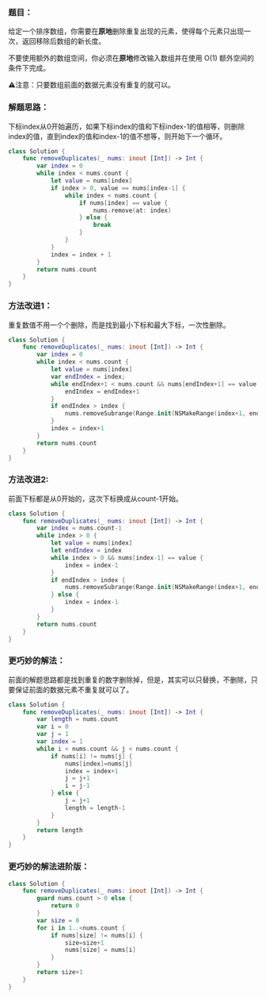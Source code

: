 ### 题目：

给定一个排序数组，你需要在**原地**删除重复出现的元素，使得每个元素只出现一次，返回移除后数组的新长度。

不要使用额外的数组空间，你必须在**原地**修改输入数组并在使用 O(1) 额外空间的条件下完成。

⚠️注意：只要数组前面的数据元素没有重复的就可以。

### 解题思路：

下标index从0开始遍历，如果下标index的值和下标index-1的值相等，则删除index的值，直到index的值和index-1的值不想等，则开始下一个循环。

```swift
class Solution {
    func removeDuplicates(_ nums: inout [Int]) -> Int {
        var index = 0
        while index < nums.count {
            let value = nums[index]
            if index > 0, value == nums[index-1] {
                while index < nums.count {
                    if nums[index] == value {
                        nums.remove(at: index)
                    } else {
                        break
                    }
                }
            }
            index = index + 1
        }
        return nums.count
    }
}
```

### 方法改进1：

重复数值不用一个个删除，而是找到最小下标和最大下标，一次性删除。

```swift
class Solution {
    func removeDuplicates(_ nums: inout [Int]) -> Int {
        var index = 0
        while index < nums.count {
            let value = nums[index]
            var endIndex = index;
            while endIndex+1 < nums.count && nums[endIndex+1] == value {
                endIndex = endIndex+1
            }
            if endIndex > index {
                nums.removeSubrange(Range.init(NSMakeRange(index+1, endIndex-index))!)
            }
            index = index+1
        }
        return nums.count
    }
}
```

### 方法改进2:

前面下标都是从0开始的，这次下标换成从count-1开始。

```swift
class Solution {
    func removeDuplicates(_ nums: inout [Int]) -> Int {
        var index = nums.count-1
        while index > 0 {
            let value = nums[index]
            let endIndex = index
            while index > 0 && nums[index-1] == value {
                index = index-1
            }
            if endIndex > index {
                nums.removeSubrange(Range.init(NSMakeRange(index+1, endIndex-index))!)
            } else {
                index = index-1
            }
        }
        return nums.count
    }
}
```

### 更巧妙的解法：

前面的解题思路都是找到重复的数字删除掉，但是，其实可以只替换，不删除，只要保证前面的数据元素不重复就可以了。

```swift
class Solution {
    func removeDuplicates(_ nums: inout [Int]) -> Int {
        var length = nums.count
        var i = 0
        var j = 1
        var index = 1
        while i < nums.count && j < nums.count {
            if nums[i] != nums[j] {
                nums[index]=nums[j]
                index = index+1
                j = j+1
                i = j-1
            } else {
                j = j+1
                length = length-1
            }
        }
        return length
    }
}
```

### 更巧妙的解法进阶版：

```swift
class Solution {
    func removeDuplicates(_ nums: inout [Int]) -> Int {
        guard nums.count > 0 else {
            return 0
        }
        var size = 0
        for i in 1..<nums.count {
            if nums[size] != nums[i] {
                size=size+1
                nums[size] = nums[i]
            }
        }
        return size+1
    }
}
```
